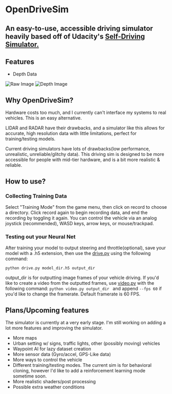 # OpenDriveSim

An easy-to-use, accessible driving simulator heavily based off of Udacity's [Self-Driving Simulator.](https://github.com/udacity/self-driving-car-sim)
-----

## Features
 - Depth Data
 
![Raw Image](Docs/original_img.png)
![Depth Image](Docs/depth.png)
 
## Why OpenDriveSim?
Hardware costs too much, and I currently can't interface my systems to real vehicles. This is an easy alternative.

LIDAR and RADAR have their drawbacks, and a simulator like this allows for accurate, high resolution data with little limitations, perfect for training/testing models.

Current driving simulators have lots of drawbacks(low performance, unrealistic, unreliable/glitchy data). This driving sim is designed to be more accessible for people with mid-tier hardware, and is a bit more realistic  & reliable. 

## How to use?
### Collecting Training Data
Select "Training Mode" from the game menu, then click on record to choose a directory. Click record again to begin recording data, and end the recording by toggling it again. You can control the vehicle via an analog joystick (recommended), WASD keys, arrow keys, or mouse/trackpad.

### Testing out your Neural Net
After training your model to output steering and throttle(optional), save your model with a .h5 extension, then use the [drive.py](https://github.com/udacity/CarND-Behavioral-Cloning-P3/blob/master/drive.py) using the following command:

```python drive.py model_dir.h5 output_dir``` 

output_dir is for outputting image frames of your vehicle driving. If you'd like to create a video from the outputted frames, use [video.py](https://github.com/udacity/CarND-Behavioral-Cloning-P3/blob/master/video.py) with the following command:
```python video.py output_dir ```
and append ```--fps 60``` if you'd like to change the framerate. Default framerate is 60 FPS. 


## Plans/Upcoming features
The simulator is currently at a very early stage. I'm still working on adding a lot more features and improving the simulator.
 - More maps
 - Urban setting w/ signs, traffic lights, other (possibly moving) vehicles
 - Waypoint AI for lazy dataset creation
 - More sensor data (Gyro/accel, GPS-Like data)
 - More ways to control the vehicle
 - Different training/testing modes. The current sim is for behavioral cloning, however I'd like to add a reinforcement learning mode sometime soon.
 - More realistic shaders/post processing
 - Possible extra weather conditions
